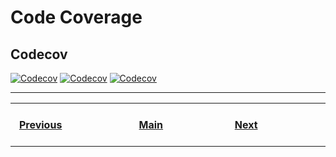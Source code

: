 # Code Coverage

## Codecov
[![Codecov](https://img.shields.io/codecov/c/gh/a-maliarov/amazoncaptcha?label=Codecov&logo=Codecov&logoColor=ffffff&labelColor=F01F7A)]()
[![Codecov](https://img.shields.io/codecov/c/gh/a-maliarov/amazoncaptcha?label=Coverage&logo=Codecov&logoColor=ffffff&labelColor=F01F7A)]()
[![Codecov](https://img.shields.io/codecov/c/gh/a-maliarov/amazoncaptcha?label=Coverage&logo=Codecov&logoColor=ffffff&labelColor=282828)]()

---
<table>
    <tr>
        <th>&nbsp; &nbsp; &nbsp; &nbsp; &nbsp; &nbsp; &nbsp; &nbsp; &nbsp; &nbsp; &nbsp; &nbsp; &nbsp; &nbsp; &nbsp;<a href="https://github.com/a-maliarov/awesome-shields/blob/main/categories/build.md">Previous</a>&nbsp; &nbsp; &nbsp; &nbsp; &nbsp; &nbsp; &nbsp; &nbsp; &nbsp; &nbsp; &nbsp; &nbsp; &nbsp; &nbsp; &nbsp;</th>
        <th>&nbsp; &nbsp; &nbsp; &nbsp; &nbsp; &nbsp; &nbsp; &nbsp; &nbsp; &nbsp; &nbsp; &nbsp; &nbsp; &nbsp;<a href="https://github.com/a-maliarov/awesome-shields">Main</a>&nbsp; &nbsp; &nbsp; &nbsp; &nbsp; &nbsp; &nbsp; &nbsp; &nbsp; &nbsp; &nbsp; &nbsp; &nbsp; &nbsp;</th>
        <th>&nbsp; &nbsp; &nbsp; &nbsp; &nbsp; &nbsp; &nbsp; &nbsp; &nbsp; &nbsp; &nbsp; &nbsp; &nbsp; &nbsp; &nbsp;<a href="https://github.com/a-maliarov/awesome-shields/blob/main/categories/analysis.md">Next</a>&nbsp; &nbsp; &nbsp; &nbsp; &nbsp; &nbsp; &nbsp; &nbsp; &nbsp; &nbsp; &nbsp; &nbsp; &nbsp; &nbsp; &nbsp;</th>
    </tr>
</table>
